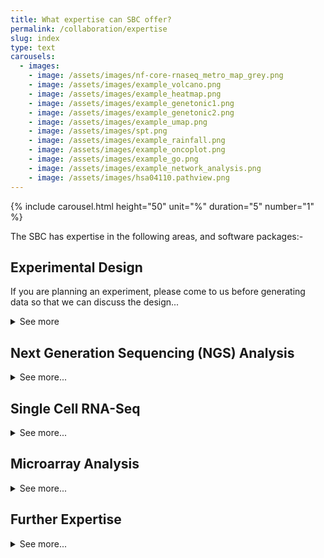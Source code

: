 ```yaml
---
title: What expertise can SBC offer?
permalink: /collaboration/expertise
slug: index
type: text
carousels:
  - images: 
    - image: /assets/images/nf-core-rnaseq_metro_map_grey.png
    - image: /assets/images/example_volcano.png    
    - image: /assets/images/example_heatmap.png
    - image: /assets/images/example_genetonic1.png
    - image: /assets/images/example_genetonic2.png
    - image: /assets/images/example_umap.png
    - image: /assets/images/spt.png
    - image: /assets/images/example_rainfall.png
    - image: /assets/images/example_oncoplot.png
    - image: /assets/images/example_go.png
    - image: /assets/images/example_network_analysis.png
    - image: /assets/images/hsa04110.pathview.png
---
```

{% include carousel.html height="50" unit="%" duration="5" number="1" %}

The SBC has expertise in the following areas, and software packages:-

## Experimental Design
If you are planning an experiment, please come to us before generating data so that we can discuss the design...
<details>
  <summary>See more</summary>

The Core is experienced in advising on the following issues:-
<ul class="b">
<li>Optimal number of replicates</li>
<li>Biases and confounding factors</li>
<li>Single-end or paired-end sequencing</li>
<li>Depth of sequencing required</li>
<li>Contacts at Sequencing vendors</li>

For experimental advice on performing high-throughput studies, please contact the <a href="https://www.sheffield.ac.uk/sitran/facilities/multiomics">SITraN multi-omics facility</a> or <a href="https://sites.google.com/sheffield.ac.uk/genomics-laboratory/home">Genomics Facility in Biosciences</a>.
</ul>
</details>


## Next Generation Sequencing (NGS) Analysis

<details>
  <summary>See more...</summary>
  <ul class="b">
<li> BWA, and other aligners for all NGS platforms and applications </li>
<li> edgeR, DESeq2, STAR and salmon (among others) for RNA-Seq analysis </li>
<li> GATK, VarScan and MuTect for somatic and germline mutation calling </li>
<li> MACS2, and other peak callers for ChIP-Seq and ATAC-seq analysis </li>
<li> Analysis of public datasets on Gene Expression Omnibus (GEO) and Sequencing Read Archive (SRA) </li>
<li> Submission of data to public repositories for publication </li>
</li>- Downstream analysis of gene lists to identify over-represented pathways / ontologies using GSEA, goseq, or other online tools such as DAVID</li>
</ul>
</details>


## Single Cell RNA-Seq

<details>
  <summary>See more...</summary>
  <ul class="b">
<li> QC, analysis and visualisation for single cell RNA-seq data</li>
<li> Analysis of Spatial transcriptomics data</li>
</ul>
</details>

## Microarray Analysis
<details>
  <summary>See more...</summary>
<ul class="b">
<li>- Experience with data from Affymetrix and Illumina platforms</li>
<li>Varying data types, including expression, methylation (450K), SNP and copy-number</li>
</ul>
</details>

## Further Expertise

<details>
  <summary>See more...</summary>

<ul class="b">
<li>Custom visualisation of high-throughput data</li>
<li>Implementing and running workflows and piplines with <a href="https://www.nextflow.io/">nextflow</a></li>
<li>Packaging and deploying software environments with <a href="https://www.docker.com/">docker</a></li>
<li> Data Management and curation</li>
<li> Creating interactive web applications wih <a href="https://shiny.rstudio.com/">Shiny</a></li>
</ul>
</details>

